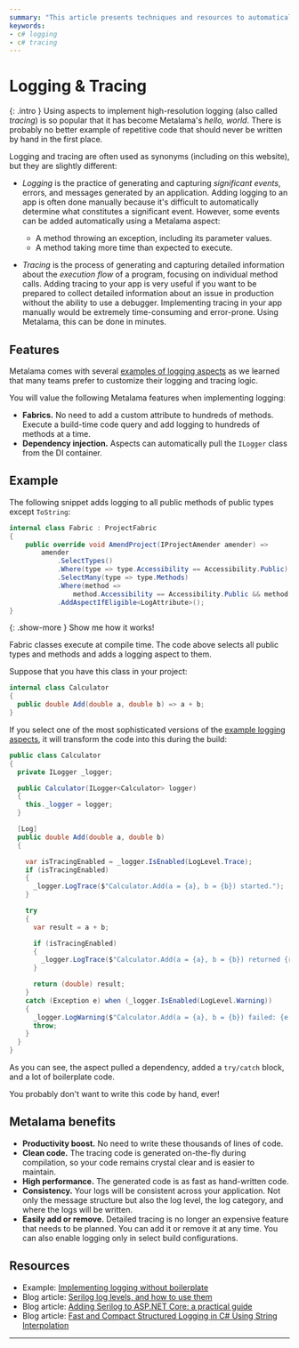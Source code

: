 ```yaml
---
summary: "This article presents techniques and resources to automatically implement logging and tracing in C# using Metalama."
keywords:
- c# logging
- c# tracing
---
```


# Logging & Tracing

{: .intro }
Using aspects to implement high-resolution logging (also called _tracing_) is so popular that it has become Metalama's
_hello, world_. There is probably no better example of repetitive code that should never be written by hand in the first
place.

Logging and tracing are often used as synonyms (including on this website), but they are slightly different:

* *Logging* is the practice of generating and capturing _significant events_, errors, and messages generated by an
  application. Adding logging to an app is often done manually because it's difficult to automatically determine what
  constitutes a significant event. However, some events can be added automatically using a Metalama aspect:

    - A method throwing an exception, including its parameter values.
    - A method taking more time than expected to execute.

* *Tracing* is the process of generating and capturing detailed information about the _execution flow_ of a program,
  focusing on individual method calls. Adding tracing to your app is very useful if you want to be prepared to collect
  detailed information about an issue in production without the ability to use a debugger. Implementing tracing in your
  app manually would be extremely time-consuming and error-prone. Using Metalama, this can be done in minutes.

## Features

Metalama comes with several [examples of logging aspects](https://doc.postsharp.net/metalama/examples/log) as we learned
that many teams prefer to customize their logging and tracing logic.

You will value the following Metalama features when implementing logging:

- **Fabrics.** No need to add a custom attribute to hundreds of methods. Execute a build-time code query and add logging
  to hundreds of methods at a time.
- **Dependency injection.** Aspects can automatically pull the `ILogger` class from the DI container.

## Example

The following snippet adds logging to all public methods of public types except `ToString`:

```csharp
internal class Fabric : ProjectFabric
{
    public override void AmendProject(IProjectAmender amender) =>
        amender
            .SelectTypes()
            .Where(type => type.Accessibility == Accessibility.Public)
            .SelectMany(type => type.Methods)
            .Where(method =>
                method.Accessibility == Accessibility.Public && method.Name != "ToString")
            .AddAspectIfEligible<LogAttribute>();
}
```

{: .show-more }
Show me how it works!

Fabric classes execute at compile time. The code above selects all public types and methods and adds a logging aspect to
them.

Suppose that you have this class in your project:

```cs
internal class Calculator
{
  public double Add(double a, double b) => a + b;
}
```

If you select one of the most sophisticated versions of
the [example logging aspects](https://doc.postsharp.net/metalama/examples/log), it will transform the code into this
during the build:

```cs
public class Calculator
{
  private ILogger _logger;

  public Calculator(ILogger<Calculator> logger)
  {
    this._logger = logger;
  }

  [Log]
  public double Add(double a, double b)
  {

    var isTracingEnabled = _logger.IsEnabled(LogLevel.Trace);
    if (isTracingEnabled)
    {
      _logger.LogTrace($"Calculator.Add(a = {a}, b = {b}) started.");
    }

    try
    {
      var result = a + b;

      if (isTracingEnabled)
      {
        _logger.LogTrace($"Calculator.Add(a = {a}, b = {b}) returned {result}.");
      }

      return (double) result;
    }
    catch (Exception e) when (_logger.IsEnabled(LogLevel.Warning))
    {
      _logger.LogWarning($"Calculator.Add(a = {a}, b = {b}) failed: {e.Message}");
      throw;
    }
  }
}
```

As you can see, the aspect pulled a dependency, added a `try/catch` block, and a lot of boilerplate code.

You probably don't want to write this code by hand, ever!

## Metalama benefits

- **Productivity boost.** No need to write these thousands of lines of code.
- **Clean code.** The tracing code is generated on-the-fly during compilation, so your code remains crystal clear and is
  easier to maintain.
- **High performance.** The generated code is as fast as hand-written code.
- **Consistency.** Your logs will be consistent across your application. Not only the message structure but also the log
  level, the log category, and where the logs will be written.
- **Easily add or remove.** Detailed tracing is no longer an expensive feature that needs to be planned. You can add it
  or remove it at any time. You can also enable logging only in select build configurations.

## Resources

* Example: [Implementing logging without boilerplate](https://doc.postsharp.net/metalama/examples/log)
* Blog article: [Serilog log levels, and how to use them](https://blog.postsharp.net/serilog-log-levels)
* Blog article: [Adding Serilog to ASP.NET Core: a practical guide](https://blog.postsharp.net/serilog-aspnetcore)
* Blog
  article: [Fast and Compact Structured Logging in C# Using String Interpolation](https://blog.postsharp.net/structured-logging-with-string-interpolation)

---
